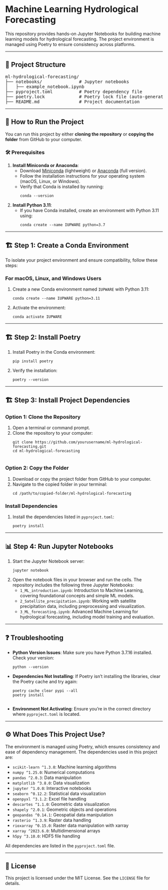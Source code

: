<h1>Machine Learning Hydrological Forecasting</h1>

<p>This repository provides hands-on Jupyter Notebooks for building machine learning models for hydrological forecasting. The project environment is managed using Poetry to ensure consistency across platforms.</p>

<hr>

<h2>📁 Project Structure</h2>

<pre>
ml-hydrological-forecasting/
├── notebooks/              # Jupyter notebooks
│   ├── example_notebook.ipynb
├── pyproject.toml          # Poetry dependency file
├── poetry.lock             # Poetry lock file (auto-generated)
├── README.md               # Project documentation
</pre>

<hr>

<h2>🚀 How to Run the Project</h2>

<p>You can run this project by either <strong>cloning the repository</strong> or <strong>copying the folder</strong> from GitHub to your computer.</p>

<h3>🛠️ Prerequisites</h3>
<ol>
  <li><strong>Install Miniconda or Anaconda</strong>:
    <ul>
      <li>Download <a href="https://docs.conda.io/en/latest/miniconda.html" target="_blank">Miniconda</a> (lightweight) or <a href="https://www.anaconda.com/" target="_blank">Anaconda</a> (full version).</li>
      <li>Follow the installation instructions for your operating system (macOS, Linux, or Windows).</li>
      <li>Verify that Conda is installed by running:
        <pre><code>conda --version</code></pre>
      </li>
    </ul>
  </li>
  <li><strong>Install Python 3.11</strong>:
    <ul>
      <li>If you have Conda installed, create an environment with Python 3.11 using:
        <pre><code>conda create --name IUPWARE python=3.7</code></pre>
      </li>
    </ul>
  </li>
</ol>

<hr>

<h2>🏗️ Step 1: Create a Conda Environment</h2>

<p>To isolate your project environment and ensure compatibility, follow these steps:</p>

<h3>For macOS, Linux, and Windows Users</h3>
<ol>
  <li>Create a new Conda environment named <code>IUPWARE</code> with Python 3.11:
    <pre><code>conda create --name IUPWARE python=3.11</code></pre>
  </li>
  <li>Activate the environment:
    <pre><code>conda activate IUPWARE</code></pre>
  </li>
</ol>

<hr>

<h2>🏗️ Step 2: Install Poetry</h2>
<ol>
  <li>Install Poetry in the Conda environment:
    <pre><code>pip install poetry</code></pre>
  </li>
  <li>Verify the installation:
    <pre><code>poetry --version</code></pre>
  </li>
</ol>

<hr>

<h2>🏗️ Step 3: Install Project Dependencies</h2>

<h3>Option 1: Clone the Repository</h3>
<ol>
  <li>Open a terminal or command prompt.</li>
  <li>Clone the repository to your computer:
    <pre><code>git clone https://github.com/yourusername/ml-hydrological-forecasting.git
cd ml-hydrological-forecasting
    </code></pre>
  </li>
</ol>

<h3>Option 2: Copy the Folder</h3>
<ol>
  <li>Download or copy the project folder from GitHub to your computer.</li>
  <li>Navigate to the copied folder in your terminal:
    <pre><code>cd /path/to/copied-folder/ml-hydrological-forecasting</code></pre>
  </li>
</ol>

<h3>Install Dependencies</h3>
<ol>
  <li>Install the dependencies listed in <code>pyproject.toml</code>:
    <pre><code>poetry install</code></pre>
  </li>
</ol>

<hr>

<h2>📊 Step 4: Run Jupyter Notebooks</h2>
<ol>
  <li>Start the Jupyter Notebook server:
    <pre><code>jupyter notebook</code></pre>
  </li>
  <li>Open the notebook files in your browser and run the cells. The repository includes the following three Jupyter Notebooks:
    <ul>
      <li><code>1_ML_introduction.ipynb</code>: Introduction to Machine Learning, covering foundational concepts and simple ML models.</li>
      <li><code>2_Satellite_precipitation.ipynb</code>: Working with satellite precipitation data, including preprocessing and visualization.</li>
      <li><code>3_ML_forecasting.ipynb</code>: Advanced Machine Learning for hydrological forecasting, including model training and evaluation.</li>
    </ul>
  </li>
</ol>

<hr>

<h2>❓ Troubleshooting</h2>
<ul>
  <li><strong>Python Version Issues</strong>: Make sure you have Python 3.7.16 installed. Check your version:
    <pre><code>python --version</code></pre>
  </li>
  <li><strong>Dependencies Not Installing</strong>: If Poetry isn’t installing the libraries, clear the Poetry cache and try again:
    <pre><code>poetry cache clear pypi --all
poetry install
    </code></pre>
  </li>
  <li><strong>Environment Not Activating</strong>: Ensure you’re in the correct directory where <code>pyproject.toml</code> is located.</li>
</ul>

<hr>

<h2>⚙️ What Does This Project Use?</h2>
<p>The environment is managed using Poetry, which ensures consistency and ease of dependency management. The dependencies used in this project are:</p>

<ul>
  <li><code>scikit-learn ^1.3.0</code>: Machine learning algorithms</li>
  <li><code>numpy ^1.25.0</code>: Numerical computations</li>
  <li><code>pandas ^2.0.3</code>: Data manipulation</li>
  <li><code>matplotlib ^3.8.0</code>: Data visualization</li>
  <li><code>jupyter ^1.0.0</code>: Interactive notebooks</li>
  <li><code>seaborn ^0.12.2</code>: Statistical data visualization</li>
  <li><code>openpyxl ^3.1.2</code>: Excel file handling</li>
  <li><code>descartes ^1.1.0</code>: Geometric data visualization</li>
  <li><code>shapely ^2.0.1</code>: Geometric objects and operations</li>
  <li><code>geopandas ^0.14.1</code>: Geospatial data manipulation</li>
  <li><code>rasterio ^1.3.9</code>: Raster data handling</li>
  <li><code>rioxarray ^0.15.0</code>: Raster data manipulation with xarray</li>
  <li><code>xarray ^2023.6.0</code>: Multidimensional arrays</li>
  <li><code>h5py ^3.10.0</code>: HDF5 file handling</li>
</ul>

<p>All dependencies are listed in the <code>pyproject.toml</code> file.</p>


<hr>

<h2>📜 License</h2>
<p>This project is licensed under the MIT License. See the <code>LICENSE</code> file for details.</p>